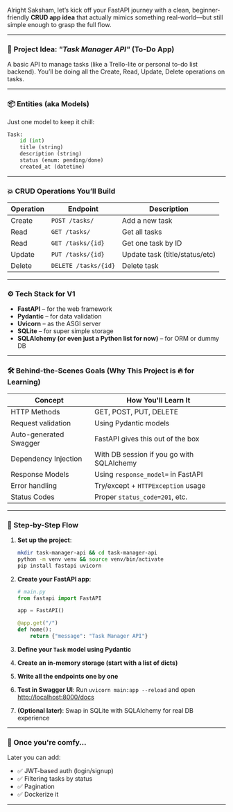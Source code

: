 Alright Saksham, let’s kick off your FastAPI journey with a clean, beginner-friendly **CRUD app idea** that actually mimics something real-world—but still simple enough to grasp the full flow.

---

### 🧠 **Project Idea**: *"Task Manager API"* (To-Do App)

A basic API to manage tasks (like a Trello-lite or personal to-do list backend). You’ll be doing all the Create, Read, Update, Delete operations on tasks.

---

### 📦 **Entities (aka Models)**

Just one model to keep it chill:

```python
Task:
    id (int)
    title (string)
    description (string)
    status (enum: pending/done)
    created_at (datetime)
```

---

### 💥 **CRUD Operations You’ll Build**

| Operation | Endpoint             | Description                    |
| --------- | -------------------- | ------------------------------ |
| Create    | `POST /tasks/`       | Add a new task                 |
| Read      | `GET /tasks/`        | Get all tasks                  |
| Read      | `GET /tasks/{id}`    | Get one task by ID             |
| Update    | `PUT /tasks/{id}`    | Update task (title/status/etc) |
| Delete    | `DELETE /tasks/{id}` | Delete task                    |

---

### ⚙️ **Tech Stack for V1**

* **FastAPI** – for the web framework
* **Pydantic** – for data validation
* **Uvicorn** – as the ASGI server
* **SQLite** – for super simple storage
* **SQLAlchemy (or even just a Python list for now)** – for ORM or dummy DB

---

### 🛠 Behind-the-Scenes Goals (Why This Project is 🔥 for Learning)

| Concept                | How You'll Learn It                       |
| ---------------------- | ----------------------------------------- |
| HTTP Methods           | GET, POST, PUT, DELETE                    |
| Request validation     | Using Pydantic models                     |
| Auto-generated Swagger | FastAPI gives this out of the box         |
| Dependency Injection   | With DB session if you go with SQLAlchemy |
| Response Models        | Using `response_model=` in FastAPI        |
| Error handling         | Try/except + `HTTPException` usage        |
| Status Codes           | Proper `status_code=201`, etc.            |

---

### 🧭 Step-by-Step Flow

1. **Set up the project**:

   ```bash
   mkdir task-manager-api && cd task-manager-api
   python -m venv venv && source venv/bin/activate
   pip install fastapi uvicorn
   ```

2. **Create your FastAPI app**:

   ```python
   # main.py
   from fastapi import FastAPI

   app = FastAPI()

   @app.get("/")
   def home():
       return {"message": "Task Manager API"}
   ```

3. **Define your `Task` model using Pydantic**

4. **Create an in-memory storage (start with a list of dicts)**

5. **Write all the endpoints one by one**

6. **Test in Swagger UI**: Run `uvicorn main:app --reload` and open [http://localhost:8000/docs](http://localhost:8000/docs)

7. **(Optional later)**: Swap in SQLite with SQLAlchemy for real DB experience

---

### 🔮 Once you're comfy...

Later you can add:

* ✅ JWT-based auth (login/signup)
* ✅ Filtering tasks by status
* ✅ Pagination
* ✅ Dockerize it

---

